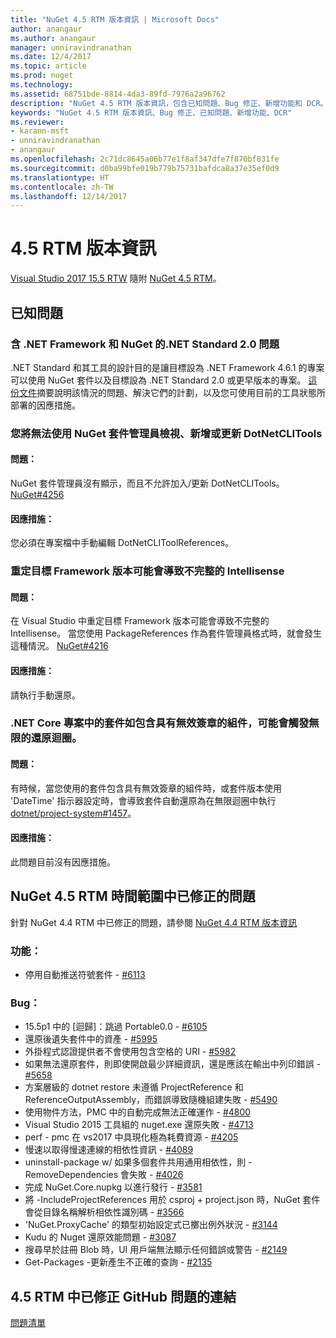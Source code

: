 ```yaml
---
title: "NuGet 4.5 RTM 版本資訊 | Microsoft Docs"
author: anangaur
ms.author: anangaur
manager: unniravindranathan
ms.date: 12/4/2017
ms.topic: article
ms.prod: nuget
ms.technology: 
ms.assetid: 68751bde-8814-4da3-89fd-7976a2a96762
description: "NuGet 4.5 RTM 版本資訊，包含已知問題、Bug 修正、新增功能和 DCR。"
keywords: "NuGet 4.5 RTM 版本資訊、Bug 修正、已知問題、新增功能、DCR"
ms.reviewer:
- karann-msft
- unniravindranathan
- anangaur
ms.openlocfilehash: 2c71dc8645a06b77e1f8af347dfe7f870bf831fe
ms.sourcegitcommit: d0ba99bfe019b779b75731bafdca8a37e35ef0d9
ms.translationtype: HT
ms.contentlocale: zh-TW
ms.lasthandoff: 12/14/2017
---
```

# <a name="45-rtm-release-notes"></a>4.5 RTM 版本資訊

[Visual Studio 2017 15.5 RTW](https://www.visualstudio.com/news/releasenotes/vs2017-relnotes) 隨附 [NuGet 4.5 RTM](https://dist.nuget.org/win-x86-commandline/v4.5.0/nuget.exe)。

## <a name="known-issues"></a>已知問題

### <a name="issues-with-net-standard-20-with-net-framework--nuget"></a>含 .NET Framework 和 NuGet 的.NET Standard 2.0 問題 
.NET Standard 和其工具的設計目的是讓目標設為 .NET Framework 4.6.1 的專案可以使用 NuGet 套件以及目標設為 .NET Standard 2.0 或更早版本的專案。 [這份文件](https://github.com/dotnet/standard/issues/481)摘要說明該情況的問題、解決它們的計劃，以及您可使用目前的工具狀態所部署的因應措施。

### <a name="you-will-be-unable-to-view-add-or-update-dotnetclitools-using-nuget-package-manager"></a>您將無法使用 NuGet 套件管理員檢視、新增或更新 DotNetCLITools
#### <a name="issue"></a>問題：
NuGet 套件管理員沒有顯示，而且不允許加入/更新 DotNetCLITools。 [NuGet#4256](https://github.com/NuGet/Home/issues/4256)
#### <a name="workaround"></a>因應措施：
您必須在專案檔中手動編輯 DotNetCLIToolReferences。

### <a name="retargeting-target-framework-version-may-lead-to-incomplete-intellisense"></a>重定目標 Framework 版本可能會導致不完整的 Intellisense
#### <a name="issue"></a>問題：
在 Visual Studio 中重定目標 Framework 版本可能會導致不完整的 Intellisense。 當您使用 PackageReferences 作為套件管理員格式時，就會發生這種情況。 [NuGet#4216](https://github.com/NuGet/Home/issues/4216)
#### <a name="workaround"></a>因應措施：
請執行手動還原。

### <a name="a-package-in-a-net-core-project-that-contains-an-assembly-with-an-invalid-signature-can-trigger-an-infinite-restore-loop"></a>.NET Core 專案中的套件如包含具有無效簽章的組件，可能會觸發無限的還原迴圈。
#### <a name="issue"></a>問題：
有時候，當您使用的套件包含具有無效簽章的組件時，或套件版本使用 'DateTime' 指示器設定時，會導致套件自動還原為在無限迴圈中執行 [dotnet/project-system#1457](https://github.com/dotnet/project-system/issues/1457)。
#### <a name="workaround"></a>因應措施：
此問題目前沒有因應措施。

## <a name="issues-fixed-in-nuget-45-rtm-timeframe"></a>NuGet 4.5 RTM 時間範圍中已修正的問題
針對 NuGet 4.4 RTM 中已修正的問題，請參閱 [NuGet 4.4 RTM 版本資訊](../release-notes/nuget-4.4-RTM.md) 

### <a name="feature"></a>功能：
* 停用自動推送符號套件 - [#6113](https://github.com/NuGet/Home/issues/6113)

### <a name="bug"></a>Bug：
* 15.5p1 中的 [迴歸]：跳過 Portable0.0 - [#6105](https://github.com/NuGet/Home/issues/6105)
* 還原後遺失套件中的資產 - [#5995](https://github.com/NuGet/Home/issues/5995)
* 外掛程式認證提供者不會使用包含空格的 URI - [#5982](https://github.com/NuGet/Home/issues/5982)
* 如果無法還原套件，則即使開啟最少詳細資訊，還是應該在輸出中列印錯誤 - [#5658](https://github.com/NuGet/Home/issues/5658)
* 方案層級的 dotnet restore 未遵循 ProjectReference 和 ReferenceOutputAssembly，而錯誤導致隨機組建失敗 - [#5490](https://github.com/NuGet/Home/issues/5490)
* 使用物件方法，PMC 中的自動完成無法正確運作 - [#4800](https://github.com/NuGet/Home/issues/4800)
* Visual Studio 2015 工具組的 nuget.exe 還原失敗 - [#4713](https://github.com/NuGet/Home/issues/4713)
* perf - pmc 在 vs2017 中具現化極為耗費資源 - [#4205](https://github.com/NuGet/Home/issues/4205)
* 慢速以取得慢速連線的相依性資訊 - [#4089](https://github.com/NuGet/Home/issues/4089)
* uninstall-package w/ 如果多個套件共用通用相依性，則 -RemoveDependencies 會失敗 - [#4026](https://github.com/NuGet/Home/issues/4026)
* 完成 NuGet.Core.nupkg 以進行發行 - [#3581](https://github.com/NuGet/Home/issues/3581)
* 將 -IncludeProjectReferences 用於 csproj + project.json 時，NuGet 套件會從目錄名稱解析相依性識別碼 - [#3566](https://github.com/NuGet/Home/issues/3566)
* 'NuGet.ProxyCache' 的類型初始設定式已擲出例外狀況 - [#3144](https://github.com/NuGet/Home/issues/3144)
* Kudu 的 Nuget 還原效能問題 - [#3087](https://github.com/NuGet/Home/issues/3087)
* 搜尋早於註冊 Blob 時，UI 用戶端無法顯示任何錯誤或警告 - [#2149](https://github.com/NuGet/Home/issues/2149)
* Get-Packages -更新產生不正確的查詢 - [#2135](https://github.com/NuGet/Home/issues/2135)


## <a name="link-to-github-issues-fixed-in-45-rtm"></a>4.5 RTM 中已修正 GitHub 問題的連結

[問題清單](https://github.com/NuGet/Home/issues?q=is%3Aissue+milestone%3A4.5+is%3Aclosed)
